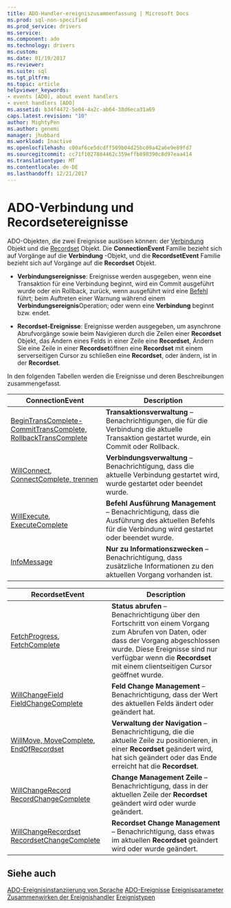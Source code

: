 ```yaml
---
title: ADO-Handler-ereigniszusammenfassung | Microsoft Docs
ms.prod: sql-non-specified
ms.prod_service: drivers
ms.service: 
ms.component: ado
ms.technology: drivers
ms.custom: 
ms.date: 01/19/2017
ms.reviewer: 
ms.suite: sql
ms.tgt_pltfrm: 
ms.topic: article
helpviewer_keywords:
- events [ADO], about event handlers
- event handlers [ADO]
ms.assetid: b34f4472-5e04-4a2c-ab64-38d6eca31a69
caps.latest.revision: "10"
author: MightyPen
ms.author: genemi
manager: jhubbard
ms.workload: Inactive
ms.openlocfilehash: c00af6ce5dcdff509b04d25bc09a42a6e9e89fd7
ms.sourcegitcommit: cc71f1027884462c359effb898390c8d97eaa414
ms.translationtype: MT
ms.contentlocale: de-DE
ms.lasthandoff: 12/21/2017
---
```

# <a name="ado-connection-and-recordset-events"></a>ADO-Verbindung und Recordsetereignisse
ADO-Objekten, die zwei Ereignisse auslösen können: der [Verbindung](../../../ado/reference/ado-api/connection-object-ado.md) Objekt und die [Recordset](../../../ado/reference/ado-api/recordset-object-ado.md) Objekt. Die **ConnectionEvent** Familie bezieht sich auf Vorgänge auf die **Verbindung** -Objekt, und die **RecordsetEvent** Familie bezieht sich auf Vorgänge auf die  **Recordset** Objekt.

-   **Verbindungsereignisse**: Ereignisse werden ausgegeben, wenn eine Transaktion für eine Verbindung beginnt, wird ein Commit ausgeführt wurde oder ein Rollback, zurück, wenn ausgeführt wird eine [Befehl](../../../ado/reference/ado-api/command-object-ado.md) führt; beim Auftreten einer Warnung während einem **Verbindungsereignis**Operation; oder wenn eine **Verbindung** beginnt bzw. endet.

-   **Recordset-Ereignisse**: Ereignisse werden ausgegeben, um asynchrone Abrufvorgänge sowie beim Navigieren durch die Zeilen einer **Recordset** Objekt, das Ändern eines Felds in einer Zeile eine **Recordset**, Ändern Sie eine Zeile in einer **Recordset**öffnen eine **Recordset** mit einem serverseitigen Cursor zu schließen eine **Recordset**, oder ändern, ist in der  **Recordset**.

 In den folgenden Tabellen werden die Ereignisse und deren Beschreibungen zusammengefasst.

|ConnectionEvent|Description|
|---------------------|-----------------|
|[BeginTransComplete-CommitTransComplete, RollbackTransComplete](../../../ado/reference/ado-api/begintranscomplete-committranscomplete-and-rollbacktranscomplete-events-ado.md)|**Transaktionsverwaltung** – Benachrichtigungen, die für die Verbindung die aktuelle Transaktion gestartet wurde, ein Commit oder Rollback.|
|[WillConnect](../../../ado/reference/ado-api/willconnect-event-ado.md), [ConnectComplete, trennen](../../../ado/reference/ado-api/connectcomplete-and-disconnect-events-ado.md)|**Verbindungsverwaltung** – Benachrichtigung, dass die aktuelle Verbindung gestartet wird, wurde gestartet oder beendet wurde.|
|[WillExecute](../../../ado/reference/ado-api/willexecute-event-ado.md), [ExecuteComplete](../../../ado/reference/ado-api/executecomplete-event-ado.md)|**Befehl Ausführung Management** – Benachrichtigung, dass die Ausführung des aktuellen Befehls für die Verbindung wird gestartet oder beendet wurde.|
|[InfoMessage](../../../ado/reference/ado-api/infomessage-event-ado.md)|**Nur zu Informationszwecken** – Benachrichtigung, dass zusätzliche Informationen zu den aktuellen Vorgang vorhanden ist.|

|RecordsetEvent|Description|
|--------------------|-----------------|
|[FetchProgress](../../../ado/reference/ado-api/fetchprogress-event-ado.md), [FetchComplete](../../../ado/reference/ado-api/fetchcomplete-event-ado.md)|**Status abrufen** – Benachrichtigung über den Fortschritt von einem Vorgang zum Abrufen von Daten, oder dass der Vorgang abgeschlossen wurde. Diese Ereignisse sind nur verfügbar wenn die **Recordset** mit einem clientseitigen Cursor geöffnet wurde.|
|[WillChangeField FieldChangeComplete](../../../ado/reference/ado-api/willchangefield-and-fieldchangecomplete-events-ado.md)|**Feld Change Management** – Benachrichtigung, dass der Wert des aktuellen Felds ändert oder geändert hat.|
|[WillMove, MoveComplete](../../../ado/reference/ado-api/willmove-and-movecomplete-events-ado.md), [EndOfRecordset](../../../ado/reference/ado-api/endofrecordset-event-ado.md)|**Verwaltung der Navigation** – Benachrichtigung, die die aktuelle Zeile zu positionieren, in einer **Recordset** geändert wird, hat sich geändert oder das Ende erreicht hat die **Recordset**.|
|[WillChangeRecord RecordChangeComplete](../../../ado/reference/ado-api/willchangerecord-and-recordchangecomplete-events-ado.md)|**Change Management Zeile** – Benachrichtigung, dass in der aktuellen Zeile der **Recordset** geändert wird oder wurde geändert.|
|[WillChangeRecordset RecordsetChangeComplete](../../../ado/reference/ado-api/willchangerecordset-and-recordsetchangecomplete-events-ado.md)|**Recordset Change Management** – Benachrichtigung, dass etwas im aktuellen **Recordset** geändert wird oder wurde geändert.|

## <a name="see-also"></a>Siehe auch
 [ADO-Ereignisinstanziierung von Sprache](../../../ado/guide/data/ado-event-instantiation-by-language.md) [ADO-Ereignisse](../../../ado/reference/ado-api/ado-events.md) [Ereignisparameter](../../../ado/guide/data/event-parameters.md) [Zusammenwirken der Ereignishandler](../../../ado/guide/data/how-event-handlers-work-together.md) [Ereignistypen](../../../ado/guide/data/types-of-events.md)

